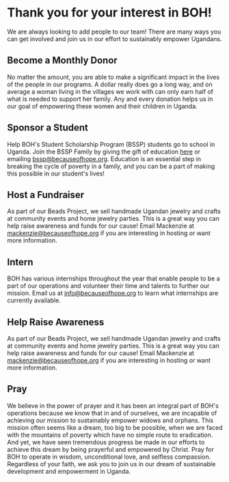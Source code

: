 # Thank you for your interest in BOH!

We are always looking to add people to our team!  There are many ways you can
get involved and join us in our effort to sustainably empower Ugandans.

## Become a Monthly Donor

No matter the amount, you are able to make a significant impact in the lives
of the people in our programs.  A dollar really does go a long way, and on
average a woman living in the villages we work with can only earn half of what
is needed to support her family.  Any and every donation helps us in our goal
of empowering these women and their children in Uganda.

## Sponsor a Student

Help BOH's Student Scholarship Program (BSSP) students go to school in Uganda.
Join the BSSP Family by giving the gift of education [here](/programs/bssp/) or
emailing <bssp@becauseofhope.org>. Education is an essential step in breaking
the cycle of poverty in a family, and you can be a part of making this possible
in our student's lives!

## Host a Fundraiser

As part of our Beads Project, we sell handmade Ugandan jewelry and crafts at
community events and home jewelry parties. This is a great way you can help
raise awareness and funds for our cause! Email Mackenzie at
<mackenzie@becauseofhope.org> if you are interesting in hosting or want more
information.

## Intern

BOH has various internships throughout the year that enable people to be a 
part of our operations and volunteer their time and talents to further our 
mission. Email us at <info@becauseofhope.org> to learn what internships are 
currently available.

## Help Raise Awareness

As part of our Beads Project, we sell handmade Ugandan jewelry and crafts at
community events and home jewelry parties. This is a great way you can help
raise awareness and funds for our cause! Email Mackenzie at
<mackenzie@becauseofhope.org> if you are interesting in hosting or want more
information.

## Pray

We believe in the power of prayer and it has been an integral part of BOH's
operations because we know that in and of ourselves, we are incapable of
achieving our mission to sustainably empower widows and orphans. This mission
often seems like a dream, too big to be possible, when we are faced with the
mountains of poverty which have no simple route to eradication.  And yet, we
have seen tremendous progress be made in our efforts to achieve this dream by
being prayerful and empowered by Christ. Pray for BOH to operate in wisdom,
unconditional love, and selfless compassion.  Regardless of your faith, we ask
you to join us in our dream of sustainable development and empowerment in
Uganda.
